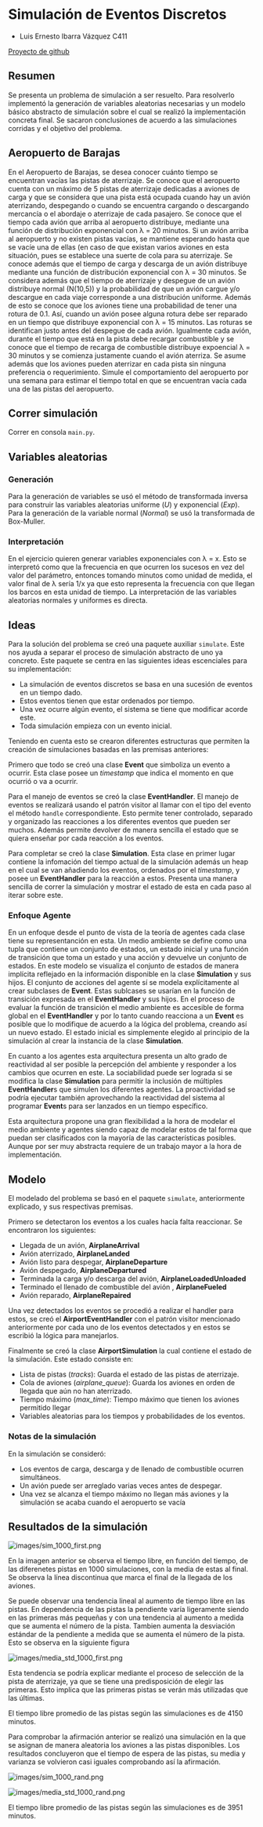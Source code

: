 # Simulación de Eventos Discretos

- Luis Ernesto Ibarra Vázquez C411

[Proyecto de github](https://github.com/luisoibarra/airport-simulation)

## Resumen

Se presenta un problema de simulación a ser resuelto. Para resolverlo implementó la generación de variables aleatorias necesarias y un modelo básico abstracto de simulación sobre el cual se realizó la implementación concreta final. Se sacaron conclusiones de acuerdo a las simulaciones corridas y el objetivo del problema.

## Aeropuerto de Barajas

En el Aeropuerto de Barajas, se desea conocer cuánto tiempo se encuentran vacı́as las pistas de aterrizaje. Se conoce que el aeropuerto cuenta con un máximo de 5 pistas de aterrizaje dedicadas a aviones de carga y que se considera que una pista está ocupada cuando hay un avión aterrizando, despegando o cuando se encuentra cargando o descargando mercancı́a o el abordaje o aterrizaje de cada pasajero. Se conoce que el tiempo cada avión que arriba al aeropuerto distribuye, mediante una función de distribución exponencial con λ = 20 minutos. Si un avión arriba al aeropuerto y no existen pistas vacı́as, se mantiene esperando hasta que se vacı́e una de ellas (en caso de que existan varios aviones en esta situación, pues se establece una suerte de cola para su aterrizaje. Se conoce además que el tiempo de carga y descarga de un avión distribuye mediante una función de distribución exponencial con λ = 30 minutos. Se considera además que el tiempo de aterrizaje y despegue de un avión distribuye normal (N(10,5)) y la probabilidad de que un avión cargue y/o descargue en cada viaje corresponde a una distribución uniforme. Además de esto se conoce que los aviones tiene una probabilidad de tener una rotura de 0.1. Ası́, cuando un avión posee alguna rotura debe ser reparado en un tiempo que distribuye exponencial con λ = 15 minutos. Las roturas se identifican justo antes del despegue de cada avión. Igualmente cada avión, durante el tiempo que está en la pista debe recargar combustible y se conoce que el tiempo de recarga de combustible distribuye expoencial λ = 30 minutos y se comienza justamente cuando el avión aterriza. Se asume además que los aviones pueden aterrizar en cada pista sin ninguna preferencia o requerimiento. Simule el comportamiento del aeropuerto por una semana para estimar el tiempo total en que se encuentran vacı́a cada una de las pistas del aeropuerto.

## Correr simulación

Correr en consola `main.py`.

## Variables aleatorias

### Generación

Para la generación de variables se usó el método de transformada inversa para construir las variables aleatorias uniforme (*U*) y exponencial (*Exp*). Para la generación de la variable normal (*Normal*) se usó la transformada de Box-Muller.

### Interpretación

En el ejercicio quieren generar variables exponenciales con λ = x. Esto se interpretó como que la frecuencia en que ocurren los sucesos en vez del valor del parámetro, entonces tomando minutos como unidad de medida, el valor final de λ sería 1/x ya que esto representa la frecuencia con que llegan los barcos en esta unidad de tiempo. La interpretación de las variables aleatorias normales y uniformes es directa.

## Ideas

Para la solución del problema se creó una paquete auxiliar `simulate`. Este nos ayuda a separar el proceso de simulación abstracto de uno ya concreto. Este paquete se centra en las siguientes ideas escenciales para su implementación:

- La simulación de eventos discretos se basa en una sucesión de eventos en un tiempo dado.
- Estos eventos tienen que estar ordenados por tiempo.
- Una vez ocurre algún evento, el sistema se tiene que modificar acorde este.
- Toda simulación empieza con un evento inicial.

Teniendo en cuenta esto se crearon diferentes estructuras que permiten la creación de simulaciones basadas en las premisas anteriores:

Primero que todo se creó una clase **Event** que simboliza un evento a ocurrir. Esta clase posee un *timestamp* que indica el momento en que ocurrió o va a ocurrir.

Para el manejo de eventos se creó la clase **EventHandler**. El manejo de eventos se realizará usando el patrón visitor al llamar con el tipo del evento el método `handle` correspondiente. Esto permite tener controlado, separado y organizado las reacciones a los diferentes eventos que pueden ser muchos. Además permite devolver de manera sencilla el estado que se quiera enseñar por cada reacción a los eventos.

Para completar se creó la clase **Simulation**. Esta clase en primer lugar contiene la infomación del tiempo actual de la simulación además un heap en el cual se van añadiendo los eventos, ordenados por el *timestamp*, y posee un **EventHandler** para la reacción a estos. Presenta una manera sencilla de correr la simulación y mostrar el estado de esta en cada paso al iterar sobre este.

### Enfoque Agente

En un enfoque desde el punto de vista de la teoría de agentes cada clase tiene su representanción en esta. Un medio ambiente se define como una tupla que contiene un conjunto de estados, un estado inicial y una función de transición que toma un estado y una acción y devuelve un conjunto de estados. En este modelo se visualiza el conjunto de estados de manera implícita reflejado en la información disponible en la clase **Simulation** y sus hijos. El conjunto de acciones del agente sí se modela explícitamente al crear subclases de **Event**. Estas sublcases se usarían en la función de transición expresada en el **EventHandler** y sus hijos. En el proceso de evaluar la función de transición el medio ambiente es accesible de forma global en el **EventHandler** y por lo tanto cuando reacciona a un **Event** es posible que lo modifique de acuerdo a la lógica del problema, creando así un nuevo estado. El estado inicial es simplemente elegido al principio de la simulación al crear la instancia de la clase **Simulation**.

En cuanto a los agentes esta arquitectura presenta un alto grado de reactividad al ser posible la percepción del ambiente y responder a los cambios que ocurren en este. La sociabilidad puede ser lograda si se modifica la clase **Simulation** para permitir la inclusión de múltiples **EventHandler**s que simulen los diferentes agentes. La proactividad se podría ejecutar también aprovechando la reactividad del sistema al programar **Event**s para ser lanzados en un tiempo específico.

Esta arquitectura propone una gran flexibilidad a la hora de modelar el medio ambiente y agentes siendo capaz de modelar estos de tal forma que puedan ser clasificados con la mayoría de las características posibles. Aunque por ser muy abstracta requiere de un trabajo mayor a la hora de implementación.

## Modelo

El modelado del problema se basó en el paquete `simulate`, anteriormente explicado, y sus respectivas premisas.

Primero se detectaron los eventos a los cuales hacía falta reaccionar. Se encontraron los siguientes:

- Llegada de un avión, **AirplaneArrival**
- Avión aterrizado, **AirplaneLanded**
- Avión listo para despegar, **AirplaneDeparture**
- Avión despegado, **AirplaneDepartured**
- Terminada la carga y/o descarga del avión, **AirplaneLoadedUnloaded**
- Terminado el llenado de combustible del avión , **AirplaneFueled**
- Avión reparado, **AirplaneRepaired**

Una vez detectados los eventos se procedió a realizar el handler para estos, se creó el **AirportEventHandler** con el patrón visitor mencionado anteriormente por cada uno de los eventos detectados y en estos se escribió la lógica para manejarlos.

Finalmente se creó la clase **AirportSimulation** la cual contiene el estado de la simulación. Este estado consiste en:

- Lista de pistas (*tracks*): Guarda el estado de las pistas de aterrizaje.
- Cola de aviones (*airplane_queue*): Guarda los aviones en orden de llegada que aún no han aterrizado.
- Tiempo máximo (*max_time*): Tiempo máximo que tienen los aviones permitido llegar
- Variables aleatorias para los tiempos y probabilidades de los eventos.

### Notas de la simulación

En la simulación se consideró:

- Los eventos de carga, descarga y de llenado de combustible ocurren simultáneos.
- Un avión puede ser arreglado varias veces antes de despegar.
- Una vez se alcanza el tiempo máximo no llegan más aviones y la simulación se acaba cuando el aeropuerto se vacía

## Resultados de la simulación

![images/sim_1000_first.png](images/sim_1000_first.png)

En la imagen anterior se observa el tiempo libre, en función del tiempo, de las diferenetes pistas en 1000 simulaciones, con la media de estas al final. Se observa la línea discontinua que marca el final de la llegada de los aviones.

Se puede observar una tendencia lineal al aumento de tiempo libre en las pistas. En dependencia de las pistas la pendiente varía ligeramente siendo en las primeras más pequeñas y con una tendencia al aumento a medida que se aumenta el número de la pista. Tambien aumenta la desviación estándar de la pendiente a medida que se aumenta el número de la pista. Esto se observa en la siguiente figura

![images/media_std_1000_first.png](images/media_std_1000_first.png)

Esta tendencia se podría explicar mediante el proceso de selección de la pista de aterrizaje, ya que se tiene una predisposición de elegir las primeras. Esto implica que las primeras pistas se verán más utilizadas que las últimas.

El tiempo libre promedio de las pistas según las simulaciones es de 4150 minutos.


Para comprobar la afirmación anterior se realizó una simulación en la que se asignan de manera aleatoria los aviones a las pistas disponibles. Los resultados concluyeron que el tiempo de espera de las pistas, su media y varianza se volvieron casi iguales comprobando así la afirmación.

![images/sim_1000_rand.png](images/sim_1000_rand.png)

![images/media_std_1000_rand.png](images/media_std_1000_rand.png)

El tiempo libre promedio de las pistas según las simulaciones es de 3951 minutos.
